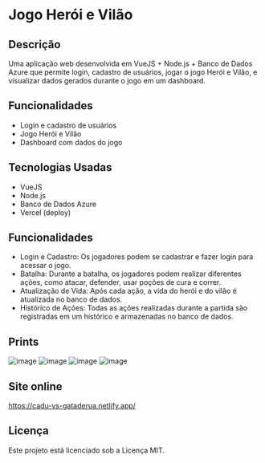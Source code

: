 # Jogo Herói e Vilão

## Descrição
Uma aplicação web desenvolvida em VueJS + Node.js + Banco de Dados Azure que permite login, cadastro de usuários, jogar o jogo Herói e Vilão, e visualizar dados gerados durante o jogo em um dashboard.

## Funcionalidades
- Login e cadastro de usuários
- Jogo Herói e Vilão
- Dashboard com dados do jogo

## Tecnologias Usadas
- VueJS
- Node.js
- Banco de Dados Azure
- Vercel (deploy)

## Funcionalidades
- Login e Cadastro: Os jogadores podem se cadastrar e fazer login para acessar o jogo.
- Batalha: Durante a batalha, os jogadores podem realizar diferentes ações, como atacar, defender, usar poções de cura e correr.
- Atualização de Vida: Após cada ação, a vida do herói e do vilão é atualizada no banco de dados.
- Histórico de Ações: Todas as ações realizadas durante a partida são registradas em um histórico e armazenadas no banco de dados.

## Prints
![image](https://github.com/VNCSbpuhl/Prova-2/assets/141787258/3d8b40a1-54a7-4f45-becf-0ddeb8cbc02d)
![image](https://github.com/VNCSbpuhl/Prova-2/assets/141787258/0ab66f06-cbd2-4cd3-80a7-65725a31cc79)
![image](https://github.com/VNCSbpuhl/Prova-2/assets/141787258/9324a852-abe8-46b8-876f-e46973a89abf)
![image](https://github.com/VNCSbpuhl/Prova-2/assets/141787258/74976ef3-5fa2-4479-b76a-c63ccb964446)

## Site online
https://cadu-vs-gataderua.netlify.app/

## Licença
Este projeto está licenciado sob a Licença MIT.


